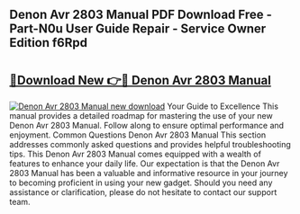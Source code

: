 ## Denon Avr 2803 Manual PDF Download Free - Part-N0u User Guide Repair - Service Owner Edition f6Rpd

# <h2><a href="http://bc34500.oget.top/?id=Denon+Avr+2803+Manual">🔗Download New 👉🔴 Denon Avr 2803 Manual</a></h2>

[![Denon Avr 2803 Manual new download](https://i.imgur.com/5g1atiW.png)](http://bc34500.oget.top/?id=Denon+Avr+2803+Manual)
Your Guide to Excellence This manual provides a detailed roadmap for mastering the use of your new Denon Avr 2803 Manual. Follow along to ensure optimal performance and enjoyment. Common Questions Denon Avr 2803 Manual This section addresses commonly asked questions and provides helpful troubleshooting tips. This Denon Avr 2803 Manual comes equipped with a wealth of features to enhance your daily life. Our expectation is that the Denon Avr 2803 Manual has been a valuable and informative resource in your journey to becoming proficient in using your new gadget. Should you need any assistance or clarification, please do not hesitate to contact our support team.
